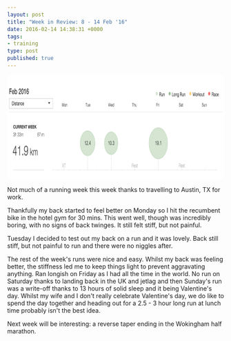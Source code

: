 ```yaml
---
layout: post
title: "Week in Review: 8 - 14 Feb '16"
date: 2016-02-14 14:38:31 +0000
tags:
- training
type: post
published: true
---
```


<a href="/img/week-in-review-8-14Feb16.png"><img alt="Week in Review: 8 - 14 Feb '16" src="/img/week-in-review-8-14Feb16.png" width="840" height="240" class="center" /></a>

Not much of a running week this week thanks to travelling to Austin, TX for work.  

Thankfully my back started to feel better on Monday so I hit the recumbent bike in the hotel gym for 30 mins.  This went well, though was incredibly boring, with no signs of back twinges.  It still felt stiff, but not painful.

Tuesday I decided to test out my back on a run and it was lovely.  Back still stiff, but not painful to run and there were no niggles after.

The rest of the week's runs were nice and easy.  Whilst my back was feeling better, the stiffness led me to keep things light to prevent aggravating anything.  Ran longish on Friday as I had all the time in the world.  No run on Saturday thanks to landing back in the UK and jetlag and then Sunday's run was a write-off thanks to 13 hours of solid sleep and it being Valentine's day.  Whilst my wife and I don't really celebrate Valentine's day, we do like to spend the day together and heading out for a 2.5 - 3 hour long run at lunch time probably isn't the best idea.

Next week will be interesting: a reverse taper ending in the Wokingham half marathon.
